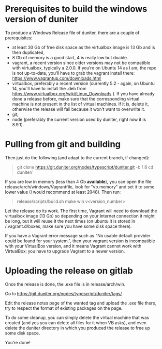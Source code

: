 # Prerequisites to build the windows version of duniter

To produce a Windows Release file of duniter, there are a couple of prerequisites:

- at least 30 Gb of free disk space as the virtualbox image is 13 Gb and is then duplicated,
- 8 Gb of memory is a good start, 4 is really low but doable.
- vagrant, a recent version since older versions may not be compatible with virtualbox, typically a 2.0.0. If you're on Ubuntu 14 as I am, the repo is not up-to-date, you'll have to grab the vagrant install there: https://www.vagrantup.com/downloads.html
- virtualbox, preferably a recent version (currently 5.2 - again, on Ubuntu 14, you'll have to install the .deb from https://www.virtualbox.org/wiki/Linux_Downloads ). If you have already done a release before, make sure that the corresponding virtual machine is not present in the list of virtual machines. If it is, delete it, otherwise the release will fail because it won't want to overwrite it.
- git,
- node (preferably the current version used by duniter, right now it is 8.9.1).

# Pulling from git and building

Then just do the following (and adapt to the current branch, if changed):

>git clone https://git.duniter.org/nodes/typescript/duniter.git -b 1.6
cd duniter/

If you are low in memory (less than 4 Gb **available**), you can open the file release/arch/windows/Vagrantfile, look for "vb.memory" and set it to some lower value (I would recommend at least 2048).
Then run:

>release/scripts/build.sh make win v<version_number>

Let the release do its work. The first time, Vagrant will need to download the virtualbox image (13 Gb) so depending on your Internet connection it might be long, but it will reuse it the next times (on ubuntu it is stored in <home>/.vagrant.d/boxes, make sure you have some disk space there).

If you have a Vagrant error message such as "No usable default provider could be found for your system.", then your vagrant version is incompatible with your VirtualBox version, and it means Vagrant cannot work with VirtualBox: you have to upgrade Vagrant to a newer version.

# Uploading the release on gitlab

Once the release is done, the .exe file is in release/arch/win.

Go to https://git.duniter.org/nodes/typescript/duniter/tags/

Edit the release notes page of the wanted tag and upload the .exe file there, try to respect the format of existing packages on the page.

To do some cleanup, you can simply delete the virtual machine that was created (and yes you can delete all files for it when VB asks), and even delete the duniter directory in which you produced the release to free up some disk space.

You're done!
